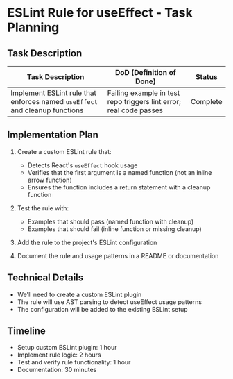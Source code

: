 # ESLint Rule for useEffect - Task Planning

## Task Description

| Task Description                                                            | DoD (Definition of Done)                                           | Status   |
| --------------------------------------------------------------------------- | ------------------------------------------------------------------ | -------- |
| Implement ESLint rule that enforces named `useEffect` and cleanup functions | Failing example in test repo triggers lint error; real code passes | Complete |

## Implementation Plan

1. Create a custom ESLint rule that:

   - Detects React's `useEffect` hook usage
   - Verifies that the first argument is a named function (not an inline arrow function)
   - Ensures the function includes a return statement with a cleanup function

2. Test the rule with:

   - Examples that should pass (named function with cleanup)
   - Examples that should fail (inline function or missing cleanup)

3. Add the rule to the project's ESLint configuration

4. Document the rule and usage patterns in a README or documentation

## Technical Details

- We'll need to create a custom ESLint plugin
- The rule will use AST parsing to detect useEffect usage patterns
- The configuration will be added to the existing ESLint setup

## Timeline

- Setup custom ESLint plugin: 1 hour
- Implement rule logic: 2 hours
- Test and verify rule functionality: 1 hour
- Documentation: 30 minutes
